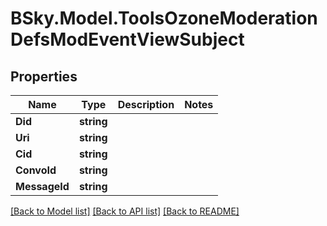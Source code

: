 # BSky.Model.ToolsOzoneModerationDefsModEventViewSubject

## Properties

Name | Type | Description | Notes
------------ | ------------- | ------------- | -------------
**Did** | **string** |  | 
**Uri** | **string** |  | 
**Cid** | **string** |  | 
**ConvoId** | **string** |  | 
**MessageId** | **string** |  | 

[[Back to Model list]](../README.md#documentation-for-models) [[Back to API list]](../README.md#documentation-for-api-endpoints) [[Back to README]](../README.md)

